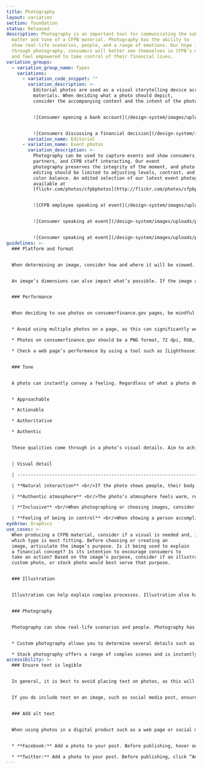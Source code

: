 ```yaml
---
title: Photography
layout: variation
section: foundation
status: Released
description: Photography is an important tool for communicating the subject
  matter and tone of a CFPB material. Photography has the ability to
  show real-life scenarios, people, and a range of emotions. Our hope is that,
  through photography, consumers will better see themselves in CFPB’s materials
  and feel empowered to take control of their financial lives.
variation_groups:
  - variation_group_name: Types
    variations:
      - variation_code_snippet: ""
        variation_description: >-
          Editorial photos are used as a visual storytelling device across CFPB
          materials. When deciding what a photo should depict,
          consider the accompanying content and the intent of the photo.


          ![Consumer opening a bank account](/design-system/images/uploads/photography_editorial_example_2.png)


          ![Consumers discussing a financial decision](/design-system/images/uploads/photography_editorial_example_3.png)
        variation_name: Editorial
      - variation_name: Event photos
        variation_description: >-
          Photography can be used to capture events and show consumers,
          partners, and CFPB staff interacting. Our event
          photography preserves the integrity of the moment, and photo
          editing should be limited to adjusting levels, contrast, and natural
          color balance. An edited selection of our latest event photography is
          available at
          [flickr.com/photos/cfpbphotos](http://flickr.com/photos/cfpbphotos). 


          ![CFPB employee speaking at event](/design-system/images/uploads/photography_event_example_1.jpg)


          ![Consumer speaking at event](/design-system/images/uploads/photography_event_example_2.jpg)


          ![Consumer speaking at event](/design-system/images/uploads/photography_event_example_3.jpg)
guidelines: >-
  ### Platform and format 


  When determining an image, consider how and where it will be viewed. Will it appear in a social media post with the primary goal of attracting attention? Will it serve as an introductory, supplemental image on a web page? 


  An image’s dimensions can also impact what’s possible. If the image appears in the [hero pattern](https://cfpb.github.io/design-system/patterns/heroes), text will sit on top of it and need to be readable across breakpoints. If the image accompanies body copy in an [info unit group](https://cfpb.github.io/design-system/patterns/info-unit-groups), it will have limited space.  


  ### Performance 


  When deciding to use photos on consumerfinance.gov pages, be mindful of how they may impact the page’s performance, such as how long it takes for the page to load. This is an important consideration, as some users may not have broadband internet. 


  * Avoid using multiple photos on a page, as this can significantly weigh down the page. 

  * Photos on consumerfinance.gov should be a PNG format, 72 dpi, RGB, and exported at 2x size to appear clearly on retina screens. A photo’s dimensions depend on the pattern in which the photo will appear, so reference the “design specs” tab on a pattern's page to export a photo at correct dimensions. 

  * Check a web page’s performance by using a tool such as [Lighthouse](https://developers.google.com/web/tools/lighthouse). To run Lighthouse in Chrome, click View > Developer and select “Developer Tools” from the drop-down menu. A panel will appear in your browser window. At the top of the panel, click the "Audits” tab. If you do not see an “Audits” tab, click the right-facing arrow and select “Lighthouse” from the drop-down menu. Select “Performance” and generate the Lighthouse report. Review and address any alerts relating to the images.


  ### Tone 


  A photo can instantly convey a feeling. Regardless of what a photo depicts, aim for photos in CFPB materials to have the following qualities: 


  * Approachable 

  * Actionable 

  * Authoritative 

  * Authentic 


  These qualities come through in a photo’s visual details. Aim to achieve the following details when shooting photos or choosing stock images.


  | Visual detail                                                                                                                                                                                                                             | Example                                                                                                                                                                         |

  | ----------------------------------------------------------------------------------------------------------------------------------------------------------------------------------------------------------------------------------------- | ------------------------------------------------------------------------------------------------------------------------------------------------------------------------------- |

  | **Natural interaction** <br/>If the photo shows people, their body language and facial expressions feel natural and not staged.                                                                                                           | ![Consumers discussing a financial decision](/design-system/images/uploads/photography_editorial_example_3.png)                                                                 |

  | **Authentic atmosphere** <br/>The photo’s atmosphere feels warm, relatable, and like you’re glimpsing into a real scenario.                                                                                                               | ![Consumer taking a financial action](/design-system/images/uploads/tone_example_2.png)                                                                                         |

  | **Inclusive** <br/>When photographing or choosing images, consider skin color, age, gender identity, income level, and range of ability. Be inclusive and representative of the American public. Be mindful not to reinforce stereotypes. | ![Consumer taking a financial action](/design-system/images/uploads/tone_example_3.jpg) ![Consumer taking a financial action](/design-system/images/uploads/tone_example_4.jpg) |

  | **Feeling of being in control** <br/>When showing a person accomplishing a task, the composition feels organized and actionable.                                                                                                          | ![Consumer taking a financial action](/design-system/images/uploads/tone_example_5.png)                                                                                         |
eyebrow: Graphics
use_cases: >-
  When producing a CFPB material, consider if a visual is needed and, if so,
  which type is most fitting. Before choosing or creating an
  image, articulate the image’s purpose. Is it being used to explain
  a financial concept? Is its intention to encourage consumers to
  take an action? Based on the image’s purpose, consider if an illustration,
  custom photo, or stock photo would best serve that purpose.  


  ### Illustration


  Illustration can help explain complex processes. Illustration also has the ability to be socially and politically neutral. Visit the [Illustration page](https://cfpb.github.io/design-system/foundation/illustration) for more guidance. 


  ### Photography


  Photography can show real-life scenarios and people. Photography has the ability to convey a serious tone, which may be better suited than illustrations for complicated, sensitive subject matter.  


  * Custom photography allows you to determine several details such as a photo’s background, props, models, and color palette. Custom photos require planning and coordination, and it is difficult to capture a spontaneous environment, such as a natural disaster, in a custom photo.   

  * Stock photography offers a range of complex scenes and is instantly available so does not require photoshoot planning. A stock photo’s details cannot be controlled, so pay careful attention to its details to ensure it feels authentic.
accessibility: >-
  ### Ensure text is legible  


  In general, it is best to avoid placing text on photos, as this will compress the text and make it unsearchable and unreadable by screen readers.  


  If you do include text on an image, such as social media post, ensure the text and photo reinforce one another.  Include only a short headline and make certain there is sufficient contrast between the text and background. Platforms such as Facebook recommend text take up no more than 20 percent of the image.  


  ### Add alt text 


  When using photos in a digital product such as a web page or social media post, provide alt text to describe the image and be read by a screen reader.   


  * **Facebook:** Add a photo to your post. Before publishing, hover on the photo and an “Edit” button will appear in the upper left corner. Click the “Edit” button and editing options will appear on the left side of the photo. Click “Alternative Text.” Enter a description in the “Custom alt text” field and click the “Save” button.  

  * **Twitter:** Add a photo to your post. Before publishing, click “Add description.” Enter a description in the “Description” field and click the “Save” button.
---
```

